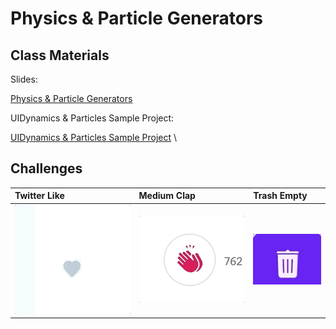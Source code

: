 # Physics & Particle Generators


## Class Materials

Slides:

[Physics & Particle Generators](assets/physics-and-particles.key)


UIDynamics & Particles Sample Project:

[UIDynamics & Particles Sample Project](https://github.com/Product-College-Labs/uikit-dynamics-and-particle-generators.git)
\
## Challenges


| Twitter Like | Medium Clap | Trash Empty
| :------------- | :------------- | :------------- |
| ![](assets/twitter-like.gif) | ![](assets/medium-clap.gif) | ![](assets/trash.gif) |
